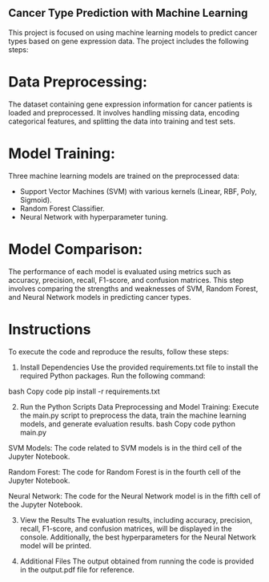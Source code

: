 ## Cancer Type Prediction with Machine Learning
This project is focused on using machine learning models to predict cancer types based on gene expression data. The project includes the following steps:

# Data Preprocessing:
The dataset containing gene expression information for cancer patients is loaded and preprocessed. It involves handling missing data, encoding categorical features, and splitting the data into training and test sets.

# Model Training: 
Three machine learning models are trained on the preprocessed data:
- Support Vector Machines (SVM) with various kernels (Linear, RBF, Poly, Sigmoid).
- Random Forest Classifier.
- Neural Network with hyperparameter tuning.

# Model Comparison: 
The performance of each model is evaluated using metrics such as accuracy, precision, recall, F1-score, and confusion matrices. This step involves comparing the strengths and weaknesses of SVM, Random Forest, and Neural Network models in predicting cancer types.

# Instructions
To execute the code and reproduce the results, follow these steps:

1. Install Dependencies
Use the provided requirements.txt file to install the required Python packages. Run the following command:

bash
Copy code
pip install -r requirements.txt

2. Run the Python Scripts
Data Preprocessing and Model Training: Execute the main.py script to preprocess the data, train the machine learning models, and generate evaluation results.
bash
Copy code
python main.py

SVM Models: The code related to SVM models is in the third cell of the Jupyter Notebook.

Random Forest: The code for Random Forest is in the fourth cell of the Jupyter Notebook.

Neural Network: The code for the Neural Network model is in the fifth cell of the Jupyter Notebook.

3. View the Results
The evaluation results, including accuracy, precision, recall, F1-score, and confusion matrices, will be displayed in the console. Additionally, the best hyperparameters for the Neural Network model will be printed.

4. Additional Files
The output obtained from running the code is provided in the output.pdf file for reference.
